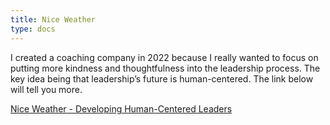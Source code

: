 ```yaml
---
title: Nice Weather
type: docs
---
```


I created a coaching company in 2022 because I really wanted to focus on putting more kindness and thoughtfulness into the leadership process. The key idea being that leadership’s future is human-centered. The link below will tell you more.

[Nice Weather - Developing Human-Centered Leaders](https://www.niceweather.co/)